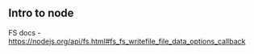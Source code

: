 ## Intro to node

FS docs - https://nodejs.org/api/fs.html#fs_fs_writefile_file_data_options_callback
